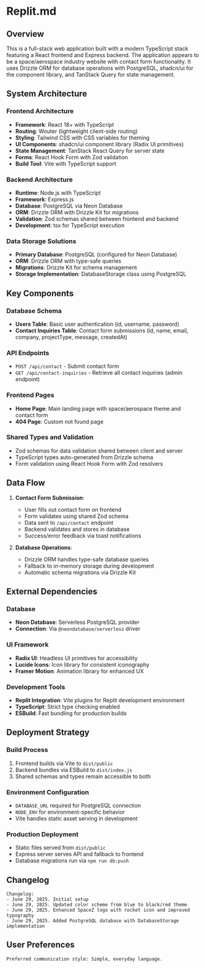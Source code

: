 # Replit.md

## Overview

This is a full-stack web application built with a modern TypeScript stack featuring a React frontend and Express backend. The application appears to be a space/aerospace industry website with contact form functionality. It uses Drizzle ORM for database operations with PostgreSQL, shadcn/ui for the component library, and TanStack Query for state management.

## System Architecture

### Frontend Architecture
- **Framework**: React 18+ with TypeScript
- **Routing**: Wouter (lightweight client-side routing)
- **Styling**: Tailwind CSS with CSS variables for theming
- **UI Components**: shadcn/ui component library (Radix UI primitives)
- **State Management**: TanStack React Query for server state
- **Forms**: React Hook Form with Zod validation
- **Build Tool**: Vite with TypeScript support

### Backend Architecture
- **Runtime**: Node.js with TypeScript
- **Framework**: Express.js
- **Database**: PostgreSQL via Neon Database
- **ORM**: Drizzle ORM with Drizzle Kit for migrations
- **Validation**: Zod schemas shared between frontend and backend
- **Development**: tsx for TypeScript execution

### Data Storage Solutions
- **Primary Database**: PostgreSQL (configured for Neon Database)
- **ORM**: Drizzle ORM with type-safe queries
- **Migrations**: Drizzle Kit for schema management
- **Storage Implementation**: DatabaseStorage class using PostgreSQL

## Key Components

### Database Schema
- **Users Table**: Basic user authentication (id, username, password)
- **Contact Inquiries Table**: Contact form submissions (id, name, email, company, projectType, message, createdAt)

### API Endpoints
- `POST /api/contact` - Submit contact form
- `GET /api/contact-inquiries` - Retrieve all contact inquiries (admin endpoint)

### Frontend Pages
- **Home Page**: Main landing page with space/aerospace theme and contact form
- **404 Page**: Custom not found page

### Shared Types and Validation
- Zod schemas for data validation shared between client and server
- TypeScript types auto-generated from Drizzle schema
- Form validation using React Hook Form with Zod resolvers

## Data Flow

1. **Contact Form Submission**:
   - User fills out contact form on frontend
   - Form validates using shared Zod schema
   - Data sent to `/api/contact` endpoint
   - Backend validates and stores in database
   - Success/error feedback via toast notifications

2. **Database Operations**:
   - Drizzle ORM handles type-safe database queries
   - Fallback to in-memory storage during development
   - Automatic schema migrations via Drizzle Kit

## External Dependencies

### Database
- **Neon Database**: Serverless PostgreSQL provider
- **Connection**: Via `@neondatabase/serverless` driver

### UI Framework
- **Radix UI**: Headless UI primitives for accessibility
- **Lucide Icons**: Icon library for consistent iconography
- **Framer Motion**: Animation library for enhanced UX

### Development Tools
- **Replit Integration**: Vite plugins for Replit development environment
- **TypeScript**: Strict type checking enabled
- **ESBuild**: Fast bundling for production builds

## Deployment Strategy

### Build Process
1. Frontend builds via Vite to `dist/public`
2. Backend bundles via ESBuild to `dist/index.js`
3. Shared schemas and types remain accessible to both

### Environment Configuration
- `DATABASE_URL` required for PostgreSQL connection
- `NODE_ENV` for environment-specific behavior
- Vite handles static asset serving in development

### Production Deployment
- Static files served from `dist/public`
- Express server serves API and fallback to frontend
- Database migrations run via `npm run db:push`

## Changelog

```
Changelog:
- June 29, 2025. Initial setup
- June 29, 2025. Updated color scheme from blue to black/red theme
- June 29, 2025. Enhanced SpaceZ logo with rocket icon and improved typography
- June 29, 2025. Added PostgreSQL database with DatabaseStorage implementation
```

## User Preferences

```
Preferred communication style: Simple, everyday language.
```